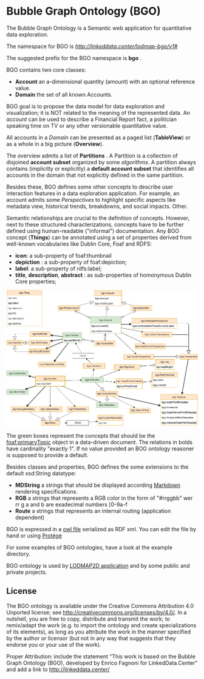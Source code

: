 Bubble Graph Ontology (BGO)
==========================

The Bubble Graph Ontology is a Semantic web application for quantitative data exploration.

The namespace for BGO is *http://linkeddata.center/lodmap-bgo/v1#*

The suggested prefix for the BGO namespace is **bgo** .

BGO contains two core classes:

- **Account** an a-dimensional quantity (amount) with an optional reference value. 
- **Domain** the set of all known Accounts.

BGO goal is to propose the data model for data exploration and visualization; it is NOT related to the meaning of the represented data.
An *account* can be used to describe a Financial Report fact, a politician speaking time on TV or any other versionable quantitative value. 

All accounts in a *Domain* can be presented as a paged list (**TableView**) or as a whole in a big picture (**Overview**).

The overview admits a list of **Partitions** . A Partition is a collection of disjoined **account subset** organized by some *algorithms*. A partition always contains (implicitly or explicitly) a **default account subset** that identifies all accounts in the domain that not explicitly defined in the same partition. 

Besides these,  BGO defines some other concepts to describe user interaction features in a data exploration application. For example, an account admits some *Perspectives* to highlight specific aspects like metadata view, historical trends, breakdowns, and social impacts. Other.

Semantic relationships are crucial to the definition of concepts. However, next to these structured characterizations, concepts have to be further defined using human-readable ("informal") documentation. Any BGO concept (**Things**) can be annotated using a set of properties derived from well-known vocabularies like Dublin Core, Foaf and RDFS:

- **icon**:  a sub-property of foaf:thumbnail
- **depiction** : a sub-property of foaf:depiction;
- **label**: a sub-property of rdfs:label;
- **title**, **description**, **abstract** : as sub-properties of homonymous Dublin Core properties;
 

![UML diagram](doc/uml-diagram.png)

The green boxes represent the concepts that should be the [foaf:primaryTopic](http://xmlns.com/foaf/spec/#term_primaryTopic) object in a data-driven document.
The relations in bolds have cardinality "exactly 1". If no value provided an BOG ontology reasoner is supposed to provide a default.

Besides classes and properties, BGO defines the some extensions to the default xsd:String datatype:
 
- **MDString** a strings that should be displayed according [Markdown](https://commonmark.org/) rendering specifications.
- **RGB** a strings that represents a RGB color in the form of "#rrggbb" wer rr g a and b  are exadecimal numbers [0-9a-f
- **Route** a strings that represents an internal routing (application dependent)

BGO is expressed in a [owl file](bgo.rdf) serialized as RDF xml. You can edit the file by hand or using [Protégé](https://protege.stanford.edu/)

For some examples of BGO ontologies, have a look at the example directory.

BGO ontology is used by [LODMAP2D application](https://github.com/linkeddatacenter/LODMAP2D) and by some public and private projects. 

## License

The BGO ontology is available under the Creative Commons Attribution 4.0 Unported license; see http://creativecommons.org/licenses/by/4.0/. 
In a nutshell, you are free to copy, distribute and transmit the work; to remix/adapt the work (e.g. to import the ontology and create specializations of its elements),
as long as you attribute the work in the manner specified by the author or licensor 
(but not in any way that suggests that they endorse you or your use of the work).

Proper Attribution: include the statement "This work is based on the Bubble Graph Ontology (BGO), developed by Enrico Fagnoni for LinkedData.Center" and add a link to http://linkeddata.center/
